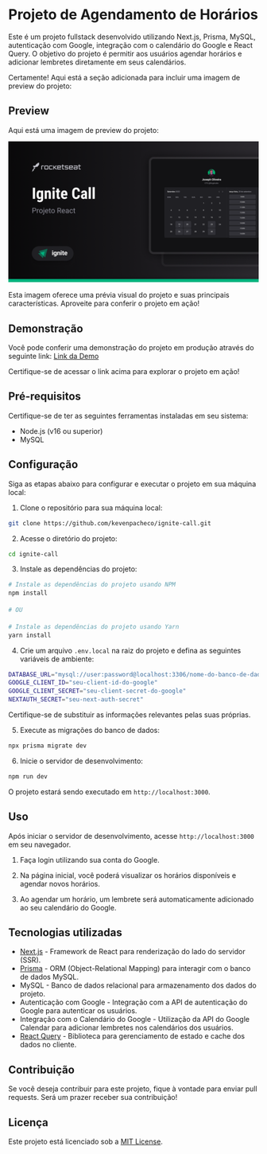 # Projeto de Agendamento de Horários

Este é um projeto fullstack desenvolvido utilizando Next.js, Prisma, MySQL, autenticação com Google, integração com o calendário do Google e React Query. O objetivo do projeto é permitir aos usuários agendar horários e adicionar lembretes diretamente em seus calendários.

Certamente! Aqui está a seção adicionada para incluir uma imagem de preview do projeto:

## Preview

Aqui está uma imagem de preview do projeto:

![Preview do Projeto](./public/preview.png)

Esta imagem oferece uma prévia visual do projeto e suas principais características. Aproveite para conferir o projeto em ação!

## Demonstração

Você pode conferir uma demonstração do projeto em produção através do seguinte link: [Link da Demo](https://ignite-call-nu-nine.vercel.app/)

Certifique-se de acessar o link acima para explorar o projeto em ação!

## Pré-requisitos

Certifique-se de ter as seguintes ferramentas instaladas em seu sistema:

- Node.js (v16 ou superior)
- MySQL

## Configuração

Siga as etapas abaixo para configurar e executar o projeto em sua máquina local:

1. Clone o repositório para sua máquina local:

```bash
git clone https://github.com/kevenpacheco/ignite-call.git
```

2. Acesse o diretório do projeto:

```bash
cd ignite-call
```

3. Instale as dependências do projeto:

```bash
# Instale as dependências do projeto usando NPM
npm install

# OU

# Instale as dependências do projeto usando Yarn
yarn install

```

4. Crie um arquivo `.env.local` na raiz do projeto e defina as seguintes variáveis de ambiente:

```bash
DATABASE_URL="mysql://user:password@localhost:3306/nome-do-banco-de-dados"
GOOGLE_CLIENT_ID="seu-client-id-do-google"
GOOGLE_CLIENT_SECRET="seu-client-secret-do-google"
NEXTAUTH_SECRET="seu-next-auth-secret"
```

Certifique-se de substituir as informações relevantes pelas suas próprias.

5. Execute as migrações do banco de dados:

```bash
npx prisma migrate dev
```

6. Inicie o servidor de desenvolvimento:

```bash
npm run dev
```

O projeto estará sendo executado em `http://localhost:3000`.

## Uso

Após iniciar o servidor de desenvolvimento, acesse `http://localhost:3000` em seu navegador.

1. Faça login utilizando sua conta do Google.

2. Na página inicial, você poderá visualizar os horários disponíveis e agendar novos horários.

3. Ao agendar um horário, um lembrete será automaticamente adicionado ao seu calendário do Google.

## Tecnologias utilizadas

- [Next.js](https://nextjs.org/) - Framework de React para renderização do lado do servidor (SSR).
- [Prisma](https://www.prisma.io/) - ORM (Object-Relational Mapping) para interagir com o banco de dados MySQL.
- MySQL - Banco de dados relacional para armazenamento dos dados do projeto.
- Autenticação com Google - Integração com a API de autenticação do Google para autenticar os usuários.
- Integração com o Calendário do Google - Utilização da API do Google Calendar para adicionar lembretes nos calendários dos usuários.
- [React Query](https://react-query.tanstack.com/) - Biblioteca para gerenciamento de estado e cache dos dados no cliente.

## Contribuição

Se você deseja contribuir para este projeto, fique à vontade para enviar pull requests. Será um prazer receber sua contribuição!

## Licença

Este projeto está licenciado sob a [MIT License](LICENSE).